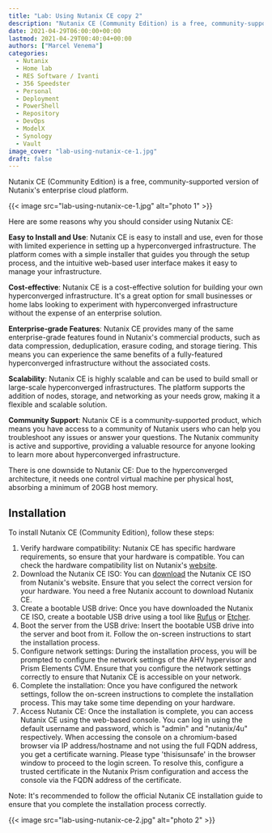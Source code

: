 ```yaml
---
title: "Lab: Using Nutanix CE copy 2"
description: "Nutanix CE (Community Edition) is a free, community-supported version of Nutanix's enterprise cloud platform. Here are some reasons why you should consider using Nutanix CE:Easy to Install and Use: Nutanix CE is easy to install and use, even for those with limited experience in setting up a hyperconverged infrastructure. The platform comes with a simple installer that guides you through the setup process, and the intuitive web-based user interface makes it easy to manage your infrastructure.Cost"
date: 2021-04-29T06:00:00+00:00
lastmod: 2021-04-29T00:40:04+00:00
authors: ["Marcel Venema"]
categories:
  - Nutanix
  - Home lab
  - RES Software / Ivanti
  - 356 Speedster
  - Personal
  - Deployment
  - PowerShell
  - Repository
  - DevOps
  - ModelX
  - Synology
  - Vault
image_cover: "lab-using-nutanix-ce-1.jpg"
draft: false
---
```


Nutanix CE (Community Edition) is a free, community-supported version of Nutanix's enterprise cloud platform.

{{< image src="lab-using-nutanix-ce-1.jpg" alt="photo 1" >}}

Here are some reasons why you should consider using Nutanix CE:

**Easy to Install and Use**: Nutanix CE is easy to install and use, even for those with limited experience in setting up a hyperconverged infrastructure. The platform comes with a simple installer that guides you through the setup process, and the intuitive web-based user interface makes it easy to manage your infrastructure.

**Cost-effective**: Nutanix CE is a cost-effective solution for building your own hyperconverged infrastructure. It's a great option for small businesses or home labs looking to experiment with hyperconverged infrastructure without the expense of an enterprise solution.

**Enterprise-grade Features**: Nutanix CE provides many of the same enterprise-grade features found in Nutanix's commercial products, such as data compression, deduplication, erasure coding, and storage tiering. This means you can experience the same benefits of a fully-featured hyperconverged infrastructure without the associated costs.

**Scalability**: Nutanix CE is highly scalable and can be used to build small or large-scale hyperconverged infrastructures. The platform supports the addition of nodes, storage, and networking as your needs grow, making it a flexible and scalable solution.

**Community Support**: Nutanix CE is a community-supported product, which means you have access to a community of Nutanix users who can help you troubleshoot any issues or answer your questions. The Nutanix community is active and supportive, providing a valuable resource for anyone looking to learn more about hyperconverged infrastructure.

There is one downside to Nutanix CE: Due to the hyperconverged architecture, it needs one control virtual machine per physical host, absorbing a minimum of 20GB host memory.

## Installation

To install Nutanix CE (Community Edition), follow these steps:

1. Verify hardware compatibility: Nutanix CE has specific hardware requirements, so ensure that your hardware is compatible. You can check the hardware compatibility list on Nutanix's [website](https://portal.nutanix.com/page/documents/details?targetId=Nutanix-Community-Edition-Getting-Started).
2. Download the Nutanix CE ISO: You can [download](https://next.nutanix.com/discussion-forum-14/download-community-edition-38417) the Nutanix CE ISO from Nutanix's website. Ensure that you select the correct version for your hardware. You need a free Nutanix account to download Nutanix CE.
3. Create a bootable USB drive: Once you have downloaded the Nutanix CE ISO, create a bootable USB drive using a tool like [Rufus](https://rufus.ie) or [Etcher](https://www.balena.io/etcher).
4. Boot the server from the USB drive: Insert the bootable USB drive into the server and boot from it. Follow the on-screen instructions to start the installation process.
5. Configure network settings: During the installation process, you will be prompted to configure the network settings of the AHV hypervisor and Prism Elements CVM. Ensure that you configure the network settings correctly to ensure that Nutanix CE is accessible on your network.
6. Complete the installation: Once you have configured the network settings, follow the on-screen instructions to complete the installation process. This may take some time depending on your hardware.
7. Access Nutanix CE: Once the installation is complete, you can access Nutanix CE using the web-based console. You can log in using the default username and password, which is "admin" and "nutanix/4u" respectively. When accessing the console on a chromium-based browser via IP address/hostname and not using the full FQDN address, you get a certificate warning. Please type 'thisisunsafe' in the browser window to proceed to the login screen. To resolve this, configure a trusted certificate in the Nutanix Prism configuration and access the console via the FQDN address of the certificate.

Note: It's recommended to follow the official Nutanix CE installation guide to ensure that you complete the installation process correctly.

{{< image src="lab-using-nutanix-ce-2.jpg" alt="photo 2" >}}
